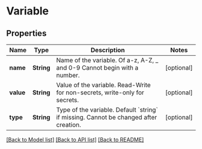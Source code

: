 # Variable

## Properties
Name | Type | Description | Notes
------------ | ------------- | ------------- | -------------
**name** | **String** | Name of the variable. Of a-z, A-Z, _ and 0-9 Cannot begin with a number. | [optional] 
**value** | **String** | Value of the variable. Read-Write for non-secrets, write-only for secrets. | [optional] 
**type** | **String** | Type of the variable. Default &#x60;string&#x60; if missing. Cannot be changed after creation. | [optional] 

[[Back to Model list]](../README.md#documentation-for-models) [[Back to API list]](../README.md#documentation-for-api-endpoints) [[Back to README]](../README.md)



